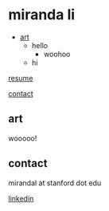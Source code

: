 # miranda li

* [art](#art)
  - hello
    - woohoo
  - hi

[resume](./assets/Miranda_Li_Resume.pdf)

[contact](#contact)


## art
wooooo!

## contact
mirandal at stanford dot edu

[linkedin](https://www.linkedin.com/in/miranda-li-b83859124/)

[//]: # "generate-md --layout github --input ./md --output ./"
